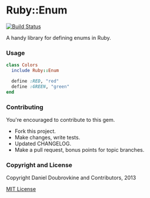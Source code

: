 Ruby::Enum
==========

[![Build Status](https://travis-ci.org/dblock/ruby-enum.png)](https://travis-ci.org/dblock/ruby-enum)

A handy library for defining enums in Ruby.

### Usage

``` ruby
class Colors
  include Ruby::Enum

  define :RED, "red"
  define :GREEN, "green"
end
```

### Contributing

You're encouraged to contribute to this gem.

* Fork this project.
* Make changes, write tests.
* Updated CHANGELOG.
* Make a pull request, bonus points for topic branches.

### Copyright and License

Copyright Daniel Doubrovkine and Contributors, 2013

[MIT License](LICENSE.md)

